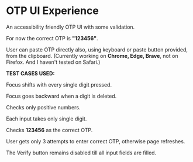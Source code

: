# <h1>OTP UI Experience</h1>
<p>An accessibility friendly OTP UI with some validation.</p>
<p>For now the correct OTP is <strong>"123456"</strong>.</p>
<p>User can paste OTP directly also, using keyboard or paste button provided, from the clipboard. (Currently working on <strong>Chrome, Edge, Brave</strong>, not on Firefox. And I haven't tested on Safari.)
<div><strong>TEST CASES USED:</strong></div>
<p>Focus shifts with every single digit pressed.</p>
<p>Focus goes backward when a digit is deleted.</p>
<p>Checks only positive numbers.</p>
<p>Each input takes only single digit.</p>
<p>Checks <strong>123456</strong> as the correct OTP.</p>
<p>User gets only 3 attempts to enter correct OTP, otherwise page refreshes.
<p>The Verify button remains disabled till all input fields are filled.</p>
